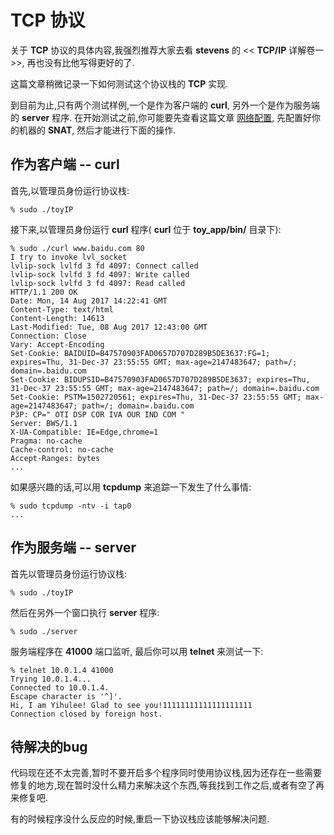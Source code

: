 # TCP 协议

关于 **TCP** 协议的具体内容,我强烈推荐大家去看 **stevens** 的 << **TCP/IP** 详解卷一>>, 再也没有比他写得更好的了.

这篇文章稍微记录一下如何测试这个协议栈的 **TCP** 实现.

到目前为止,只有两个测试样例,一个是作为客户端的 **curl**, 另外一个是作为服务端的 **server** 程序.  在开始测试之前,你可能要先查看这篇文章 [网络配置](./04.网络配置以及常用的一些命令.md), 先配置好你的机器的 **SNAT**, 然后才能进行下面的操作.

## 作为客户端 -- curl

首先,以管理员身份运行协议栈:

```shell
% sudo ./toyIP
```

接下来,以管理员身份运行 **curl** 程序(  **curl** 位于 **toy_app/bin/** 目录下):

```shell
% sudo ./curl www.baidu.com 80
I try to invoke lvl_socket
lvlip-sock lvlfd 3 fd 4097: Connect called
lvlip-sock lvlfd 3 fd 4097: Write called
lvlip-sock lvlfd 3 fd 4097: Read called
HTTP/1.1 200 OK
Date: Mon, 14 Aug 2017 14:22:41 GMT
Content-Type: text/html
Content-Length: 14613
Last-Modified: Tue, 08 Aug 2017 12:43:00 GMT
Connection: Close
Vary: Accept-Encoding
Set-Cookie: BAIDUID=B47570903FAD0657D707D289B5DE3637:FG=1; expires=Thu, 31-Dec-37 23:55:55 GMT; max-age=2147483647; path=/; domain=.baidu.com
Set-Cookie: BIDUPSID=B47570903FAD0657D707D289B5DE3637; expires=Thu, 31-Dec-37 23:55:55 GMT; max-age=2147483647; path=/; domain=.baidu.com
Set-Cookie: PSTM=1502720561; expires=Thu, 31-Dec-37 23:55:55 GMT; max-age=2147483647; path=/; domain=.baidu.com
P3P: CP=" OTI DSP COR IVA OUR IND COM "
Server: BWS/1.1
X-UA-Compatible: IE=Edge,chrome=1
Pragma: no-cache
Cache-control: no-cache
Accept-Ranges: bytes
...
```

如果感兴趣的话,可以用 **tcpdump** 来追踪一下发生了什么事情:

```shell
% sudo tcpdump -ntv -i tap0
...
```

## 作为服务端 -- server

首先以管理员身份运行协议栈:

```shell
% sudo ./toyIP
```
然后在另外一个窗口执行 **server** 程序:
```shell
% sudo ./server
```
服务端程序在 **41000** 端口监听, 最后你可以用 **telnet** 来测试一下:
```shell
% telnet 10.0.1.4 41000                                                                                                          
Trying 10.0.1.4...
Connected to 10.0.1.4.
Escape character is '^]'.
Hi, I am Yihulee! Glad to see you!11111111111111111111
Connection closed by foreign host.
```



## 待解决的bug

代码现在还不太完善,暂时不要开启多个程序同时使用协议栈,因为还存在一些需要修复的地方,现在暂时没什么精力来解决这个东西,等我找到工作之后,或者有空了再来修复吧.

有的时候程序没什么反应的时候,重启一下协议栈应该能够解决问题.